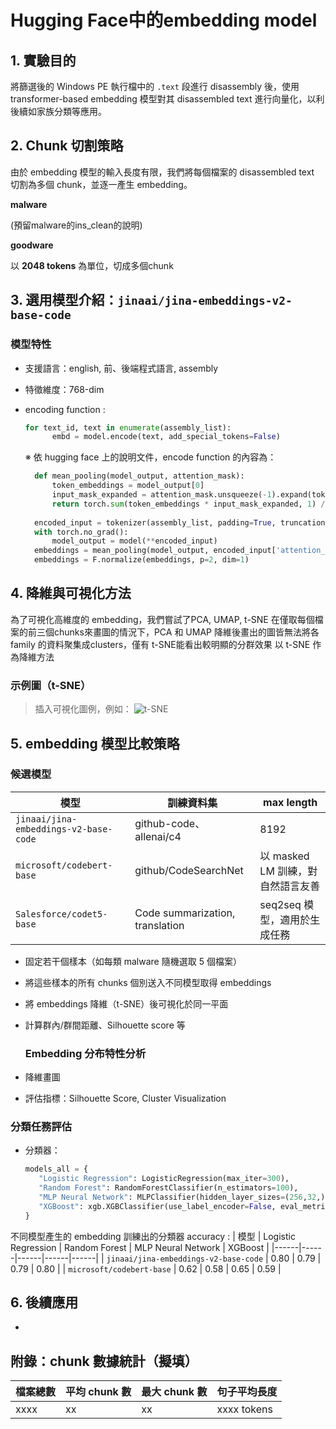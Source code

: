 # Hugging Face中的embedding model

## 1. 實驗目的

將篩選後的 Windows PE 執行檔中的 `.text` 段進行 disassembly 後，使用 transformer-based embedding 模型對其 disassembled text 進行向量化，以利後續如家族分類等應用。

## 2. Chunk 切割策略

由於 embedding 模型的輸入長度有限，我們將每個檔案的 disassembled text 切割為多個 chunk，並逐一產生 embedding。

**malware**

(預留malware的ins_clean的說明)

**goodware**

以 **2048 tokens** 為單位，切成多個chunk

## 3. 選用模型介紹：`jinaai/jina-embeddings-v2-base-code`

### 模型特性

- 支援語言：english, 前、後端程式語言, assembly
- 特徵維度：768-dim
- encoding function :
  ```python
  for text_id, text in enumerate(assembly_list):
        embd = model.encode(text, add_special_tokens=False)
  ```
  ※ 依 hugging face 上的說明文件，encode function 的內容為：
  
  ```python
    def mean_pooling(model_output, attention_mask):
        token_embeddings = model_output[0]
        input_mask_expanded = attention_mask.unsqueeze(-1).expand(token_embeddings.size()).float()
        return torch.sum(token_embeddings * input_mask_expanded, 1) / torch.clamp(input_mask_expanded.sum(1), min=1e-9)
    
    encoded_input = tokenizer(assembly_list, padding=True, truncation=True, return_tensors='pt')
    with torch.no_grad():
        model_output = model(**encoded_input)
    embeddings = mean_pooling(model_output, encoded_input['attention_mask'])
    embeddings = F.normalize(embeddings, p=2, dim=1)
    ```

## 4. 降維與可視化方法

為了可視化高維度的 embedding，我們嘗試了PCA, UMAP, t-SNE
在僅取每個檔案的前三個chunks來畫圖的情況下，PCA 和 UMAP 降維後畫出的圖皆無法將各 family 的資料聚集成clusters，僅有 t-SNE能看出較明顯的分群效果 
以 t-SNE 作為降維方法

### 示例圖（t-SNE）

> 插入可視化圖例，例如：
> ![t-SNE](./tsne_example.png)

## 5. embedding 模型比較策略

### 候選模型
| 模型 | 訓練資料集 | max length |
|------|------|------|
| `jinaai/jina-embeddings-v2-base-code` | github-code、allenai/c4 | 8192 |
| `microsoft/codebert-base` | github/CodeSearchNet | 以 masked LM 訓練，對自然語言友善 |
| `Salesforce/codet5-base` | Code summarization, translation | seq2seq 模型，適用於生成任務 |

- 固定若干個樣本（如每類 malware 隨機選取 5 個檔案）
- 將這些樣本的所有 chunks 個別送入不同模型取得 embeddings
- 將 embeddings 降維（t-SNE）後可視化於同一平面
- 計算群內/群間距離、Silhouette score 等
  ### Embedding 分布特性分析

- 降維畫圖
- 評估指標：Silhouette Score, Cluster Visualization

### 分類任務評估

- 分類器：
   ```python
  models_all = {
      "Logistic Regression": LogisticRegression(max_iter=300),
      "Random Forest": RandomForestClassifier(n_estimators=100),
      "MLP Neural Network": MLPClassifier(hidden_layer_sizes=(256,32,), max_iter=500, early_stopping=True),
      "XGBoost": xgb.XGBClassifier(use_label_encoder=False, eval_metric='mlogloss')
  }
  ```
不同模型產生的 embedding 訓練出的分類器 accuracy :
| 模型 | Logistic Regression | Random Forest | MLP Neural Network | XGBoost |
|------|------|------|------|------|
| `jinaai/jina-embeddings-v2-base-code` | 0.80 | 0.79 | 0.79 | 0.80 |
| `microsoft/codebert-base` | 0.62 | 0.58 | 0.65 | 0.59 |

## 6. 後續應用

- 

## 附錄：chunk 數據統計（擬填）

| 檔案總數 | 平均 chunk 數 | 最大 chunk 數 | 句子平均長度 |
|----------|----------------|----------------|----------------|
| xxxx     | xx             | xx             | xxxx tokens    |
